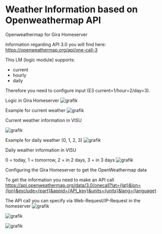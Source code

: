 # Weather Information based on Openweathermap API
 Openweathermap for Gira Homeserver

Information regarding API 3.0 you will find here: https://openweathermap.org/api/one-call-3


This LM (logic module) supports:
- current
- hourly
- daily

Therefore you need to configure input (E3 current=1/hour=2/day=3).



Logic in Gira Homeserver
![grafik](https://github.com/user-attachments/assets/22630b76-7bd7-428d-977c-014464f98792)


Example for current weather
![grafik](https://github.com/user-attachments/assets/c436e182-e57f-4e30-99af-55c4afce4826)

Current weather information in VISU

![grafik](https://github.com/user-attachments/assets/76e5da28-3cbd-47a2-a2ea-d2c937b05489)


Example for daily weather (0, 1, 2, 3)
![grafik](https://github.com/user-attachments/assets/d0e82cb5-ed3a-4362-9b40-4848b6daf96e)


Daily weather information in VISU

0 = today, 1 = tomorrow, 2 = in 2 days, 3 = in 3 days
![grafik](https://github.com/user-attachments/assets/bc7bf27e-af0c-49d7-835c-297cf326fe65)

Configuring the Gira Homeserver to get the OpenWeathermap data

To get the information you need to make an API call
https://api.openweathermap.org/data/3.0/onecall?lat={lat}&lon={lon}&exclude={part}&appid={API_key}&units={units}&lang={language}

The API call you can specify via Web-Request/IP-Request in the homeserver
![grafik](https://github.com/user-attachments/assets/8030cb03-494b-481e-bd52-73c373b6f34a)

![grafik](https://github.com/user-attachments/assets/7b1e89e7-8fb3-44cb-a8c8-6e93f52d3ba0)

![grafik](https://github.com/user-attachments/assets/05841b4f-df53-484d-91a7-0b6402a3bd21)



